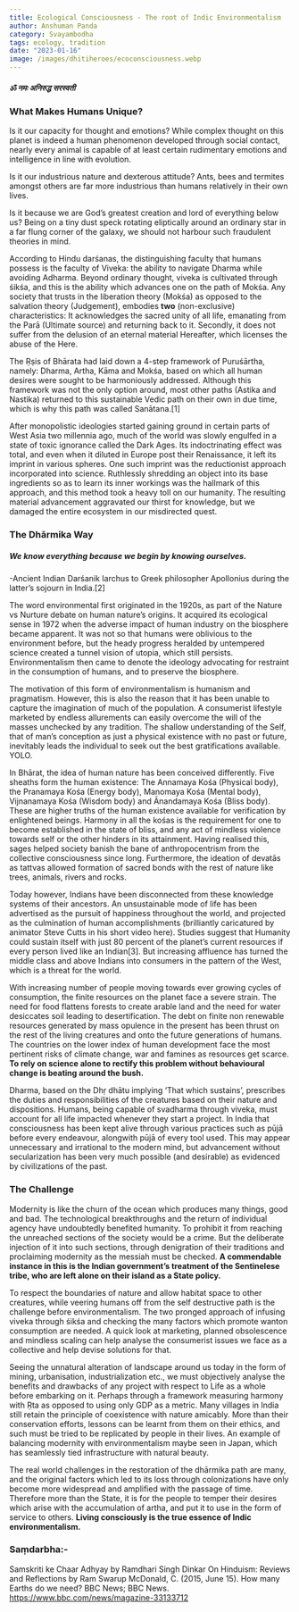 ```yaml
---
title: Ecological Consciousness - The root of Indic Environmentalism
author: Anshuman Panda
category: Svayambodha
tags: ecology, tradition
date: "2023-01-16"
image: /images/dhitiheroes/ecoconsciousness.webp
---
```


<div class="hindi">
<h5>
ॐ नमः अनिरुद्ध सरस्वती 
</h5>
</div>

### What Makes Humans Unique?

Is it our capacity for thought and emotions? While complex thought on this planet is indeed a human phenomenon developed through social contact, nearly every animal is capable of at least certain rudimentary emotions and intelligence in line with evolution.

Is it our industrious nature and dexterous attitude? Ants, bees and termites amongst others are far more industrious than humans relatively in their own lives.

Is it because we are God’s greatest creation and lord of everything below us? Being on a tiny dust speck rotating eliptically around an ordinary star in a far flung corner of the galaxy, we should not harbour such fraudulent theories in mind.

According to Hindu darśanas, the distinguishing faculty that humans possess is the faculty of Viveka: the ability to navigate Dharma while avoiding Adharma. Beyond ordinary thought, viveka is cultivated through śikśa, and this is the ability which advances one on the path of Mokśa. Any society that trusts in the liberation theory (Mokśa) as opposed to the salvation theory (Judgement), embodies **two** (non-exclusive) characteristics: It acknowledges the sacred unity of all life, emanating from the Parā (Ultimate source) and returning back to it. Secondly, it does not suffer from the delusion of an eternal material Hereafter, which licenses the abuse of the Here.

The Ṛṣis of Bhārata had laid down a 4-step framework of Puruśārtha, namely: Dharma, Artha, Kāma and Mokśa, based on which all human desires were sought to be harmoniously addressed. Although this framework was not the only option around, most other paths (Astika and Nastika) returned to this sustainable Vedic path on their own in due time, which is why this path was called Sanātana.[1]

After monopolistic ideologies started gaining ground in certain parts of West Asia two millennia ago, much of the world was slowly engulfed in a state of toxic ignorance called the Dark Ages. Its indoctrinating effect was total, and even when it diluted in Europe post their Renaissance, it left its imprint in various spheres. One such imprint was the reductionist approach incorporated into science. Ruthlessly shredding an object into its base ingredients so as to learn its inner workings was the hallmark of this approach, and this method took a heavy toll on our humanity. The resulting material advancement aggravated our thirst for knowledge, but we damaged the entire ecosystem in our misdirected quest. 

### The Dhārmika Way

##### We know everything because we begin by knowing ourselves.
-Ancient Indian Darśanik Iarchus to Greek philosopher Apollonius during the latter’s sojourn in India.[2]

The word environmental first originated in the 1920s, as part of the Nature vs Nurture debate on human nature’s origins. It acquired its ecological sense in 1972 when the adverse impact of human industry on the biosphere became apparent. It was not so that humans were oblivious to the environment before, but the heady progress heralded by untempered science created a tunnel vision of utopia, which still persists. Environmentalism then came to denote the ideology advocating for restraint in the consumption of humans, and to preserve the biosphere. 

The motivation of this form of environmentalism is humanism and pragmatism. However, this is also the reason that it has been unable to capture the imagination of much of the population. A consumerist lifestyle marketed by endless allurements can easily overcome the will of the masses unchecked by any tradition. The shallow understanding of the Self, that of man’s conception as just a physical existence with no past or future, inevitably leads the individual to seek out the best gratifications available. YOLO.

In Bhārat, the idea of human nature has been conceived differently. Five sheaths form the human existence: The Annamaya Kośa (Physical body), the Pranamaya Kośa (Energy body), Manomaya Kośa (Mental body), Vijnanamaya Kośa (Wisdom body) and Ānandamaya Kośa (Bliss body). These are higher truths of the human existence available for verification by enlightened beings. Harmony in all the kośas is the requirement for one to become established in the state of bliss, and any act of mindless violence towards self or the other hinders in its attainment. Having realised this, sages helped society banish the bane of anthropocentrism from the collective consciousness since long. Furthermore, the ideation of devatās as tattvas allowed formation of sacred bonds with the rest of nature like trees, animals, rivers and rocks. 

Today however, Indians have been disconnected from these knowledge systems of their ancestors. An unsustainable mode of life has been advertised as the pursuit of happiness throughout the world, and projected as the culmination of human accomplishments (brilliantly caricatured by animator Steve Cutts in his short video here). Studies suggest that Humanity could sustain itself with just 80 percent of the planet’s current resources if every person lived like an Indian[3]. But increasing affluence has turned the middle class and above Indians into consumers in the pattern of the West, which is a threat for the world. 

With increasing number of people moving towards ever growing cycles of consumption, the finite resources on the planet face a severe strain. The need for food flattens forests to create arable land and the need for water desiccates soil leading to desertification. The debt on finite non renewable resources generated by mass opulence in the present has been thrust on the rest of the living creatures and onto the future generations of humans. The countries on the lower index of human development face the most pertinent risks of climate change, war and famines as resources get scarce. **To rely on science alone to rectify this problem without behavioural change is beating around the bush.**

Dharma, based on the Dhṛ dhātu implying ‘That which sustains’, prescribes the duties and responsibilities of the creatures based on their nature and dispositions. Humans, being capable of svadharma through viveka, must account for all life impacted whenever they start a project. In India that consciousness has been kept alive through various practices such as pūjā before every endeavour, alongwith pūjā of every tool used. This may appear unnecessary and irrational to the modern mind, but advancement without secularization has been very much possible (and desirable) as evidenced by civilizations of the past.

### The Challenge

Modernity is like the churn of the ocean which produces many things, good and bad. The technological breakthroughs and the return of individual agency have undoubtedly benefited humanity. To prohibit it from reaching the unreached sections of the society would be a crime. But the deliberate injection of it into such sections, through denigration of their traditions and proclaiming modernity as the messiah must be checked. **A commendable instance in this is the Indian government’s treatment of the Sentinelese tribe, who are left alone on their island as a State policy.**

To respect the boundaries of nature and allow habitat space to other creatures, while veering humans off from the self destructive path is the challenge before environmentalism. The two pronged approach of infusing viveka through śikśa and checking the many factors which promote wanton consumption are needed. A quick look at marketing, planned obsolescence and mindless scaling can help analyse the consumerist issues we face as a collective and help devise solutions for that.

Seeing the unnatural alteration of landscape around us today in the form of mining, urbanisation, industrialization etc., we must objectively analyse the benefits and drawbacks of any project with respect to Life as a whole before embarking on it. Perhaps through a framework measuring harmony with Ṛta as opposed to using only GDP as a metric. Many villages in India still retain the principle of coexistence with nature amicably. More than their conservation efforts, lessons can be learnt from them on their ethics, and such must be tried to be replicated by people in their lives. An example of balancing modernity with environmentalism maybe seen in Japan, which has seamlessly tied infrastructure with natural beauty.

The real world challenges in the restoration of the dhārmika path are many, and the original factors which led to its loss through colonizations have only become more widespread and amplified with the passage of time. Therefore more than the State, it is for the people to temper their desires which arise with the accumulation of artha, and put it to use in the form of service to others. **Living consciously is the true essence of Indic environmentalism.**


### Saṃdarbha:-

Samskriti ke Chaar Adhyay by Ramdhari Singh Dinkar
On Hinduism: Reviews and Reflections by Ram Swarup
McDonald, C. (2015, June 15). How many Earths do we need? BBC News; BBC News. https://www.bbc.com/news/magazine-33133712
